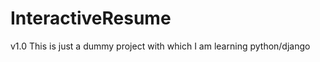 InteractiveResume
=================
v1.0
This is just a dummy project with which I am learning python/django
